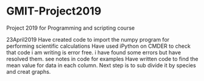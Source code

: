 # GMIT-Project2019
Project 2019 for Programming and scripting course

23April2019
    Have created code to import the numpy program for performing scientific calculations
    Have used iPython on CMDER to check that code i am writing is error free. i have found some errors but have resolved them. see notes in code for examples
    Have written code to find the mean value for data in each column. Next step is to sub divide it by species and creat graphs.